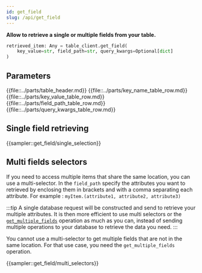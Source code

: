 ```yaml
---
id: get_field
slug: /api/get_field
---
```


**Allow to retrieve a single or multiple fields from your table.**

```python
retrieved_item: Any = table_client.get_field(
    key_value=str, field_path=str, query_kwargs=Optional[dict]
)
```

## Parameters

{{file::../parts/table_header.md}}
{{file::../parts/key_name_table_row.md}}
{{file::../parts/key_value_table_row.md}}
{{file::../parts/field_path_table_row.md}}
{{file::../parts/query_kwargs_table_row.md}}


## Single field retrieving
{{sampler::get_field/single_selection}}

## Multi fields selectors

If you need to access multiple items that share the same location, you can use a multi-selector. In the ```field_path```
specify the attributes you want to retrieved by enclosing them in brackets and with a comma separating each attribute.
For example : ```myItem.(attribute1, attribute2, attribute3)```

:::tip
A single database request will be constructed and send to retrieve your multiple attributes. It is then more efficient 
to use multi selectors or the [```get_multiple_fields```](./get_multiple_fields) operation as much as you can, instead of sending multiple 
operations to your database to retrieve the data you need.
:::

You cannot use a multi-selector to get multiple fields that are not in the same location. For that use case, you need
the ```get_multiple_fields``` operation.


{{sampler::get_field/multi_selectors}}
 